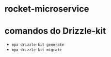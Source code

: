 # rocket-microservice

# comandos do Drizzle-kit

- `npx drizzle-kit generate`
- `npx drizzle-kit migrate`
